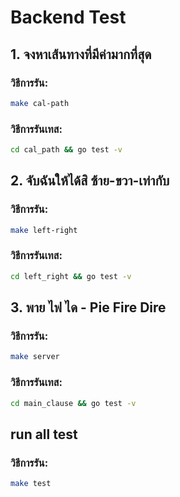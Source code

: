 # Backend Test
## 1. จงหาเส้นทางที่มีค่ามากที่สุด
### วิธีการรัน:
```bash
make cal-path
```
### วิธีการรันเทส:
```bash
cd cal_path && go test -v
```
## 2. จับฉันให้ได้สิ ซ้าย-ขวา-เท่ากับ
### วิธีการรัน:
```bash
make left-right
```
### วิธีการรันเทส:
```bash
cd left_right && go test -v
```

## 3. พาย ไฟ ได - Pie Fire Dire
### วิธีการรัน:
```bash
make server
```
### วิธีการรันเทส:
```bash
cd main_clause && go test -v
```

## run all test
### วิธีการรัน:
```bash
make test
```